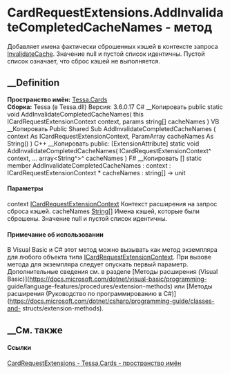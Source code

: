 # CardRequestExtensions.AddInvalidateCompletedCacheNames - метод
Добавляет имена фактически сброшенных кэшей в контексте запроса
[InvalidateCache](F_Tessa_Cards_CardRequestTypes_InvalidateCache.htm).
Значение null и пустой список идентичны. Пустой список означает, что сброс
кэшей не выполняется.
## __Definition
 **Пространство имён:** [Tessa.Cards](N_Tessa_Cards.htm)  
 **Сборка:** Tessa (в Tessa.dll) Версия: 3.6.0.17
C# __Копировать
     public static void AddInvalidateCompletedCacheNames(
    	this ICardRequestExtensionContext context,
    	params string[] cacheNames
    )
VB __Копировать
    <ExtensionAttribute>
    Public Shared Sub AddInvalidateCompletedCacheNames ( 
    	context As ICardRequestExtensionContext,
    	ParamArray cacheNames As String()
    )
C++ __Копировать
     public:
    [ExtensionAttribute]
    static void AddInvalidateCompletedCacheNames(
    	ICardRequestExtensionContext^ context, 
    	... array<String^>^ cacheNames
    )
F# __Копировать
     [<ExtensionAttribute>]
    static member AddInvalidateCompletedCacheNames : 
            context : ICardRequestExtensionContext * 
            cacheNames : string[] -> unit 
#### Параметры
context
[ICardRequestExtensionContext](T_Tessa_Cards_Extensions_ICardRequestExtensionContext.htm)
    Контекст расширения на запрос сброса кэшей.
cacheNames [String](https://learn.microsoft.com/dotnet/api/system.string)[]
     Имена кэшей, которые были сброшены. Значение null и пустой список идентичны. 
#### Примечание об использовании
В Visual Basic и C# этот метод можно вызывать как метод экземпляра для любого
объекта типа
[ICardRequestExtensionContext](T_Tessa_Cards_Extensions_ICardRequestExtensionContext.htm).
При вызове метода для экземпляра следует опускать первый параметр.
Дополнительные сведения см. в разделе [Методы расширения (Visual
Basic)](https://docs.microsoft.com/dotnet/visual-basic/programming-
guide/language-features/procedures/extension-methods) или [Методы расширения
(Руководство по программированию в
C#)](https://docs.microsoft.com/dotnet/csharp/programming-guide/classes-and-
structs/extension-methods).
##  __См. также
#### Ссылки
[CardRequestExtensions - ](T_Tessa_Cards_CardRequestExtensions.htm)
[Tessa.Cards - пространство имён](N_Tessa_Cards.htm)
